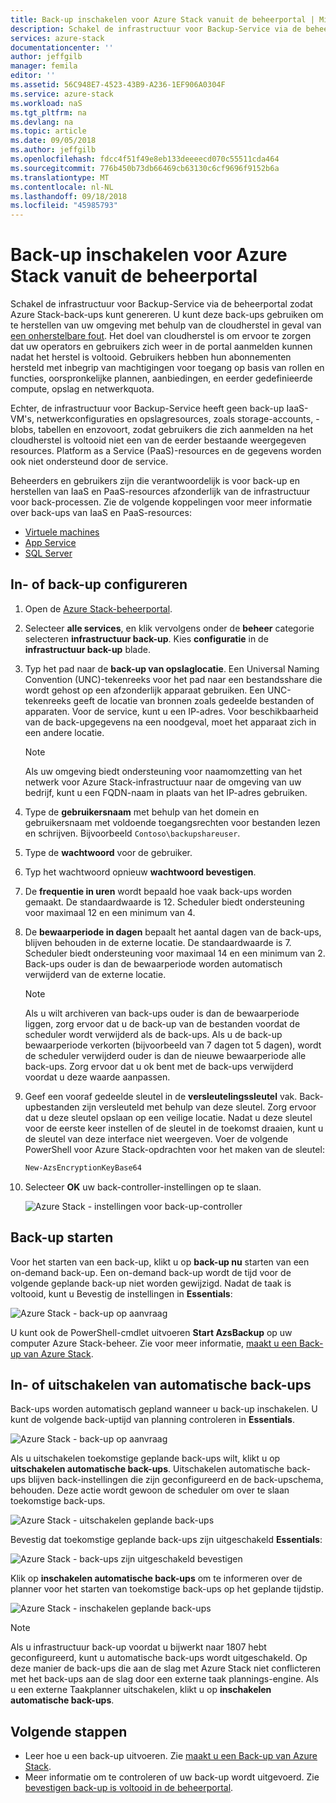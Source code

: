 ```yaml
---
title: Back-up inschakelen voor Azure Stack vanuit de beheerportal | Microsoft Docs
description: Schakel de infrastructuur voor Backup-Service via de beheerportal zodat Azure Stack kan worden hersteld als er een storing optreedt.
services: azure-stack
documentationcenter: ''
author: jeffgilb
manager: femila
editor: ''
ms.assetid: 56C948E7-4523-43B9-A236-1EF906A0304F
ms.service: azure-stack
ms.workload: naS
ms.tgt_pltfrm: na
ms.devlang: na
ms.topic: article
ms.date: 09/05/2018
ms.author: jeffgilb
ms.openlocfilehash: fdcc4f51f49e8eb133deeeecd070c55511cda464
ms.sourcegitcommit: 776b450b73db66469cb63130c6cf9696f9152b6a
ms.translationtype: MT
ms.contentlocale: nl-NL
ms.lasthandoff: 09/18/2018
ms.locfileid: "45985793"
---
```

# <a name="enable-backup-for-azure-stack-from-the-administration-portal"></a>Back-up inschakelen voor Azure Stack vanuit de beheerportal
Schakel de infrastructuur voor Backup-Service via de beheerportal zodat Azure Stack-back-ups kunt genereren. U kunt deze back-ups gebruiken om te herstellen van uw omgeving met behulp van de cloudherstel in geval van [een onherstelbare fout](.\azure-stack-backup-recover-data.md). Het doel van cloudherstel is om ervoor te zorgen dat uw operators en gebruikers zich weer in de portal aanmelden kunnen nadat het herstel is voltooid. Gebruikers hebben hun abonnementen hersteld met inbegrip van machtigingen voor toegang op basis van rollen en functies, oorspronkelijke plannen, aanbiedingen, en eerder gedefinieerde compute, opslag en netwerkquota.

Echter, de infrastructuur voor Backup-Service heeft geen back-up IaaS-VM's, netwerkconfiguraties en opslagresources, zoals storage-accounts, -blobs, tabellen en enzovoort, zodat gebruikers die zich aanmelden na het cloudherstel is voltooid niet een van de eerder bestaande weergegeven resources. Platform as a Service (PaaS)-resources en de gegevens worden ook niet ondersteund door de service. 

Beheerders en gebruikers zijn die verantwoordelijk is voor back-up en herstellen van IaaS en PaaS-resources afzonderlijk van de infrastructuur voor back-processen. Zie de volgende koppelingen voor meer informatie over back-ups van IaaS en PaaS-resources:

- [Virtuele machines](https://docs.microsoft.com/azure/azure-stack/user/azure-stack-manage-vm-protect)
- [App Service](https://docs.microsoft.com/azure/app-service/web-sites-backup)
- [SQL Server](https://docs.microsoft.com/azure/virtual-machines/windows/sql/virtual-machines-windows-sql-server-iaas-overview)


## <a name="enable-or-reconfigure-backup"></a>In- of back-up configureren

1. Open de [Azure Stack-beheerportal](azure-stack-manage-portals.md).
2. Selecteer **alle services**, en klik vervolgens onder de **beheer** categorie selecteren **infrastructuur back-up**. Kies **configuratie** in de **infrastructuur back-up** blade.
3. Typ het pad naar de **back-up van opslaglocatie**. Een Universal Naming Convention (UNC)-tekenreeks voor het pad naar een bestandsshare die wordt gehost op een afzonderlijk apparaat gebruiken. Een UNC-tekenreeks geeft de locatie van bronnen zoals gedeelde bestanden of apparaten. Voor de service, kunt u een IP-adres. Voor beschikbaarheid van de back-upgegevens na een noodgeval, moet het apparaat zich in een andere locatie.

    > [!Note]  
    > Als uw omgeving biedt ondersteuning voor naamomzetting van het netwerk voor Azure Stack-infrastructuur naar de omgeving van uw bedrijf, kunt u een FQDN-naam in plaats van het IP-adres gebruiken.
    
4. Type de **gebruikersnaam** met behulp van het domein en gebruikersnaam met voldoende toegangsrechten voor bestanden lezen en schrijven. Bijvoorbeeld `Contoso\backupshareuser`.
5. Type de **wachtwoord** voor de gebruiker.
6. Typ het wachtwoord opnieuw **wachtwoord bevestigen**.
7. De **frequentie in uren** wordt bepaald hoe vaak back-ups worden gemaakt. De standaardwaarde is 12. Scheduler biedt ondersteuning voor maximaal 12 en een minimum van 4. 
8. De **bewaarperiode in dagen** bepaalt het aantal dagen van de back-ups, blijven behouden in de externe locatie. De standaardwaarde is 7. Scheduler biedt ondersteuning voor maximaal 14 en een minimum van 2. Back-ups ouder is dan de bewaarperiode worden automatisch verwijderd van de externe locatie.

    > [!Note]  
    > Als u wilt archiveren van back-ups ouder is dan de bewaarperiode liggen, zorg ervoor dat u de back-up van de bestanden voordat de scheduler wordt verwijderd als de back-ups. Als u de back-up bewaarperiode verkorten (bijvoorbeeld van 7 dagen tot 5 dagen), wordt de scheduler verwijderd ouder is dan de nieuwe bewaarperiode alle back-ups. Zorg ervoor dat u ok bent met de back-ups verwijderd voordat u deze waarde aanpassen. 

9. Geef een vooraf gedeelde sleutel in de **versleutelingssleutel** vak. Back-upbestanden zijn versleuteld met behulp van deze sleutel. Zorg ervoor dat u deze sleutel opslaan op een veilige locatie. Nadat u deze sleutel voor de eerste keer instellen of de sleutel in de toekomst draaien, kunt u de sleutel van deze interface niet weergeven. Voer de volgende PowerShell voor Azure Stack-opdrachten voor het maken van de sleutel:
    ```powershell
    New-AzsEncryptionKeyBase64
    ```
10. Selecteer **OK** uw back-controller-instellingen op te slaan.

    ![Azure Stack - instellingen voor back-up-controller](media\azure-stack-backup\backup-controller-settings.png)

## <a name="start-backup"></a>Back-up starten
Voor het starten van een back-up, klikt u op **back-up nu** starten van een on-demand back-up. Een on-demand back-up wordt de tijd voor de volgende geplande back-up niet worden gewijzigd. Nadat de taak is voltooid, kunt u Bevestig de instellingen in **Essentials**:

![Azure Stack - back-up op aanvraag](media\azure-stack-backup\scheduled-backup.png)

U kunt ook de PowerShell-cmdlet uitvoeren **Start AzsBackup** op uw computer Azure Stack-beheer. Zie voor meer informatie, [maakt u een Back-up van Azure Stack](azure-stack-backup-back-up-azure-stack.md).

## <a name="enable-or-disable-automatic-backups"></a>In- of uitschakelen van automatische back-ups
Back-ups worden automatisch gepland wanneer u back-up inschakelen. U kunt de volgende back-uptijd van planning controleren in **Essentials**. 

![Azure Stack - back-up op aanvraag](media\azure-stack-backup\on-demand-backup.png)

Als u uitschakelen toekomstige geplande back-ups wilt, klikt u op **uitschakelen automatische back-ups**. Uitschakelen automatische back-ups blijven back-instellingen die zijn geconfigureerd en de back-upschema, behouden. Deze actie wordt gewoon de scheduler om over te slaan toekomstige back-ups. 

![Azure Stack - uitschakelen geplande back-ups](media\azure-stack-backup\disable-auto-backup.png)

Bevestig dat toekomstige geplande back-ups zijn uitgeschakeld **Essentials**:

![Azure Stack - back-ups zijn uitgeschakeld bevestigen](media\azure-stack-backup\confirm-disable.png)

Klik op **inschakelen automatische back-ups** om te informeren over de planner voor het starten van toekomstige back-ups op het geplande tijdstip. 

![Azure Stack - inschakelen geplande back-ups](media\azure-stack-backup\enable-auto-backup.png)


> [!Note]  
> Als u infrastructuur back-up voordat u bijwerkt naar 1807 hebt geconfigureerd, kunt u automatische back-ups wordt uitgeschakeld. Op deze manier de back-ups die aan de slag met Azure Stack niet conflicteren met het back-ups aan de slag door een externe taak plannings-engine. Als u een externe Taakplanner uitschakelen, klikt u op **inschakelen automatische back-ups**.


## <a name="next-steps"></a>Volgende stappen

- Leer hoe u een back-up uitvoeren. Zie [maakt u een Back-up van Azure Stack](azure-stack-backup-back-up-azure-stack.md ).
- Meer informatie om te controleren of uw back-up wordt uitgevoerd. Zie [bevestigen back-up is voltooid in de beheerportal](azure-stack-backup-back-up-azure-stack.md).

